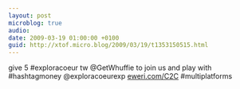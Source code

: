 ```yaml
---
layout: post
microblog: true
audio: 
date: 2009-03-19 01:00:00 +0100
guid: http://xtof.micro.blog/2009/03/19/t1353150515.html
---
```

give 5 #exploracoeur tw @GetWhuffie to join us and play with #hashtagmoney @exploracoeurexp  [eweri.com/C2C](http://eweri.com/C2C) #multiplatforms
